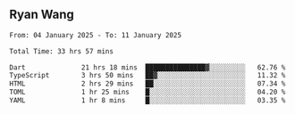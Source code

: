 ## Ryan Wang

<!--START_SECTION:waka-->

```txt
From: 04 January 2025 - To: 11 January 2025

Total Time: 33 hrs 57 mins

Dart              21 hrs 18 mins  ███████████████▓░░░░░░░░░   62.76 %
TypeScript        3 hrs 50 mins   ██▓░░░░░░░░░░░░░░░░░░░░░░   11.32 %
HTML              2 hrs 29 mins   ██░░░░░░░░░░░░░░░░░░░░░░░   07.34 %
TOML              1 hr 25 mins    █░░░░░░░░░░░░░░░░░░░░░░░░   04.20 %
YAML              1 hr 8 mins     █░░░░░░░░░░░░░░░░░░░░░░░░   03.35 %
```

<!--END_SECTION:waka-->

